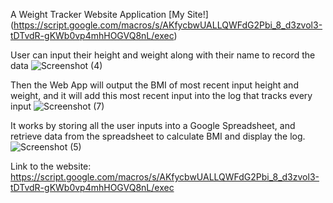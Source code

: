 A Weight Tracker Website Application
[My Site!] (https://script.google.com/macros/s/AKfycbwUALLQWFdG2Pbi_8_d3zvol3-tDTvdR-gKWb0vp4mhHOGVQ8nL/exec)

User can input their height and weight along with their name to record the data
![Screenshot (4)](https://user-images.githubusercontent.com/70000660/93655307-666e2200-f9d7-11ea-8283-8f536d1c8210.png)

Then the Web App will output the BMI of most recent input height and weight, and it will add this most recent input into the log that tracks every input
![Screenshot (7)](https://user-images.githubusercontent.com/70000660/93655455-48ed8800-f9d8-11ea-9309-f5314761c914.png)

It works by storing all the user inputs into a Google Spreadsheet, and retrieve data from the spreadsheet to calculate BMI and display the log.
![Screenshot (5)](https://user-images.githubusercontent.com/70000660/93655308-6706b880-f9d7-11ea-8d87-7a4f0d48f99f.png)


Link to the website: https://script.google.com/macros/s/AKfycbwUALLQWFdG2Pbi_8_d3zvol3-tDTvdR-gKWb0vp4mhHOGVQ8nL/exec
